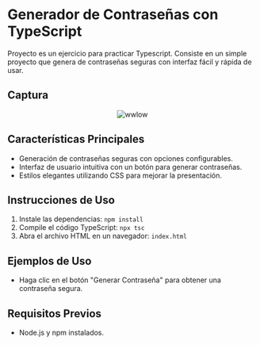 <h1>Generador de Contraseñas con TypeScript</h1>

Proyecto es un ejercicio para practicar Typescript. Consiste en un simple proyecto que genera de contraseñas seguras con interfaz fácil y rápida de usar.

<h2>Captura</h2>
<div align="center">

![wwlow](https://github.com/BalwantSight/CryptoPassword-Typescript/assets/103304256/189a9626-47ff-45f3-bdb8-94f0b5129adb)

</div>

<h2> Características Principales</h2>

- Generación de contraseñas seguras con opciones configurables.
- Interfaz de usuario intuitiva con un botón para generar contraseñas.
- Estilos elegantes utilizando CSS para mejorar la presentación.

<h2>  Instrucciones de Uso</h2>

1. Instale las dependencias: `npm install`
2. Compile el código TypeScript: `npx tsc`
3. Abra el archivo HTML en un navegador: `index.html`

<h2> Ejemplos de Uso</h2>

- Haga clic en el botón "Generar Contraseña" para obtener una contraseña segura.

<h2>  Requisitos Previos</h2>

- Node.js y npm instalados.
